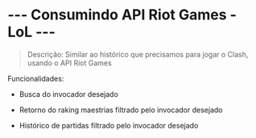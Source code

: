 
 
# --- Consumindo API Riot Games - LoL --- 

>Descrição: Similar ao histórico que precisamos para jogar o Clash, usando o API Riot Games

Funcionalidades:

- Busca do invocador desejado

- Retorno do raking maestrias filtrado pelo invocador desejado

- Histórico de partidas filtrado pelo invocador desejado
